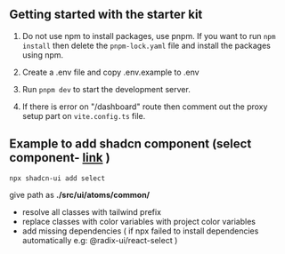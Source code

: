 ## Getting started with the starter kit

1. Do not use npm to install packages, use pnpm. If you want to run `npm install`
then delete the `pnpm-lock.yaml` file and install the packages using npm.

2. Create a .env file and copy .env.example to .env

3. Run `pnpm dev` to start the development server.

4. If there is error on "/dashboard" route then comment out the proxy setup part on `vite.config.ts` file.

## Example to add shadcn component (select component- [link](https://ui.shadcn.com/docs/components/select) )

    npx shadcn-ui add select

give path as
**./src/ui/atoms/common/**

- resolve all classes with tailwind prefix
- replace classes with color variables with project color variables
- add missing dependencies ( if npx failed to install dependencies automatically e.g: @radix-ui/react-select )
